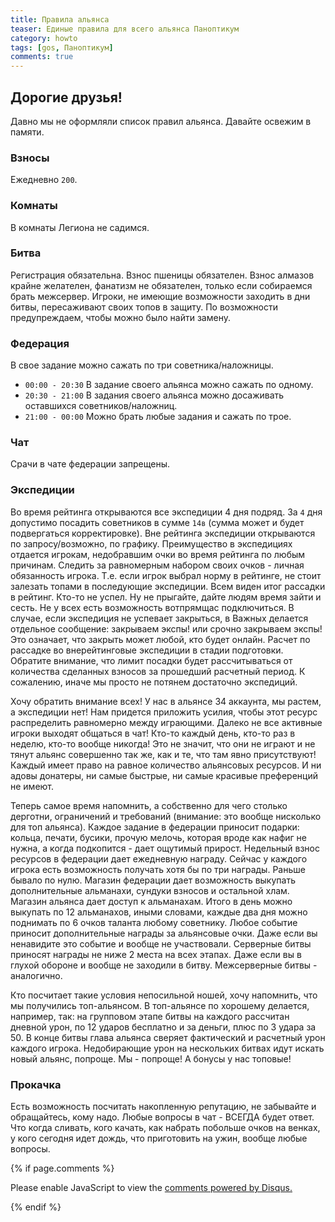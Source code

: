 ```yaml
---
title: Правила альянса
teaser: Единые правила для всего альянса Паноптикум
category: howto
tags: [gos, Паноптикум]
comments: true
---
```


## Дорогие друзья!

Давно мы не оформляли список правил альянса. Давайте освежим в памяти.

### Взносы

Ежедневно `200`.

### Комнаты

В комнаты Легиона не садимся.

### Битва

Регистрация обязательна. Взнос пшеницы обязателен. Взнос алмазов крайне желателен, фанатизм не обязателен, только если собираемся брать межсервер. Игроки, не имеющие возможности заходить в дни битвы, пересаживают своих топов в защиту. По возможности предупреждаем, чтобы можно было найти замену.

### Федерация

В свое задание можно сажать по три советника/наложницы.
 - `00:00 - 20:30` В задание своего альянса можно сажать по одному.
 - `20:30 - 21:00` В задания своего альянса можно досаживать оставшихся советников/наложниц.
 - `21:00 - 00:00` Можно брать любые задания и сажать по трое.

### Чат

Срачи в чате федерации запрещены.

### Экспедиции

Во время рейтинга открываются все экспедиции 4 дня подряд. За `4` дня допустимо посадить советников в сумме `14в` (сумма может и будет подвергаться корректировке).
Вне рейтинга экспедиции открываются по запросу/возможно, по графику. Преимущество в экспедициях отдается игрокам, недобравшим очки во время рейтинга по любым причинам. Следить за равномерным набором своих очков - личная обязанность игрока. Т.е. если игрок выбрал норму в рейтинге, не стоит залезать топами в последующие экспедиции. Всем виден итог рассадки в рейтинг. Кто-то не успел. Ну не прыгайте, дайте людям время зайти и сесть. Не у всех есть возможность вотпрямщас подключиться.
В случае, если экспедиция не успевает закрыться, в Важных делается отдельное сообщение: закрываем экспы! или срочно закрываем экспы! Это означает, что закрыть может любой, кто будет онлайн.
Расчет по рассадке во внерейтинговые экспедиции в стадии подготовки. Обратите внимание, что лимит посадки будет рассчитываться от количества сделанных взносов за прошедший расчетный период. К сожалению, иначе мы просто не потянем достаточно экспедиций.

Хочу обратить внимание всех! У нас в альянсе 34 аккаунта, мы растем, а экспедиции нет! Нам придется приложить усилия, чтобы этот ресурс распределить равномерно между играющими. Далеко не все активные игроки выходят общаться в чат! Кто-то каждый день, кто-то раз в неделю, кто-то вообще никогда! Это не значит, что они не играют и не тянут альянс совершенно так же, как и те, что там явно присутствуют! Каждый имеет право на равное количество альянсовых ресурсов. И ни адовы донатеры, ни самые быстрые, ни самые красивые преференций не имеют.

Теперь самое время напомнить, а собственно для чего столько дерготни, ограничений и требований (внимание: это вообще нисколько для топ альянса).
Каждое задание в федерации приносит подарки: кольца, печати, бусики, прочую мелочь, которая вроде как нафиг не нужна, а когда подкопится - дает ощутимый прирост.
Недельный взнос ресурсов в федерации дает ежедневную награду. Сейчас у каждого игрока есть возможность получать хотя бы по три награды. Раньше бывало по нулю.
Магазин федерации дает возможность выкупать дополнительные альманахи, сундуки взносов и остальной хлам.
Магазин альянса дает доступ к альманахам. Итого в день можно выкупать по 12 альманахов, иными словами, каждые два дня можно поднимать по 6 очков таланта любому советнику.
Любое событие приносит дополнительные награды за альянсовые очки. Даже если вы ненавидите это событие и вообще не участвовали.
Серверные битвы приносят награды не ниже 2 места на всех этапах. Даже если вы в глухой обороне и вообще не заходили в битву.
Межсерверные битвы - аналогично.

Кто посчитает такие условия непосильной ношей, хочу напомнить, что мы получились топ-альянсом. В топ-альянсе по хорошему делается, например, так: на групповом этапе битвы на каждого рассчитан дневной урон, по 12 ударов бесплатно и за деньги, плюс по 3 удара за 50. В конце битвы глава альянса сверяет фактический и расчетный урон каждого игрока. Недобирающие урон на нескольких битвах идут искать новый альянс, попроще. Мы - попроще! А бонусы у нас топовые! 

### Прокачка

Есть возможность посчитать накопленную репутацию, не забывайте и обращайтесь, кому надо.
Любые вопросы в чат - ВСЕГДА будет ответ. Что когда сливать, кого качать, как набрать побольше очков на венках, у кого сегодня идет дождь, что приготовить на ужин, вообще любые вопросы.

{% if page.comments %} 
<div id="disqus_thread"></div>
<script>

/**
*  RECOMMENDED CONFIGURATION VARIABLES: EDIT AND UNCOMMENT THE SECTION BELOW TO INSERT DYNAMIC VALUES FROM YOUR PLATFORM OR CMS.
*  LEARN WHY DEFINING THESE VARIABLES IS IMPORTANT: https://disqus.com/admin/universalcode/#configuration-variables*/
/*
var disqus_config = function () {
this.page.url = PAGE_URL;  // Replace PAGE_URL with your page's canonical URL variable
this.page.identifier = PAGE_IDENTIFIER; // Replace PAGE_IDENTIFIER with your page's unique identifier variable
};
*/
(function() { // DON'T EDIT BELOW THIS LINE
var d = document, s = d.createElement('script');
s.src = 'https://gos-1.disqus.com/embed.js';
s.setAttribute('data-timestamp', +new Date());
(d.head || d.body).appendChild(s);
})();
</script>
<noscript>Please enable JavaScript to view the <a href="https://disqus.com/?ref_noscript">comments powered by Disqus.</a></noscript>
                            
{% endif %}


 